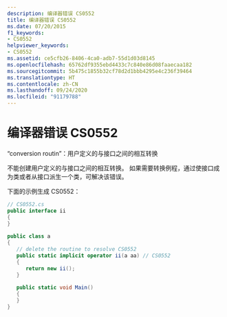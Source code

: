 ```yaml
---
description: 编译器错误 CS0552
title: 编译器错误 CS0552
ms.date: 07/20/2015
f1_keywords:
- CS0552
helpviewer_keywords:
- CS0552
ms.assetid: ce5cfb26-8406-4ca0-adb7-55d1d03d8145
ms.openlocfilehash: 65762df9355ebd4433c7c840e86d08faaecaa182
ms.sourcegitcommit: 5b475c1855b32cf78d2d1bbb4295e4c236f39464
ms.translationtype: HT
ms.contentlocale: zh-CN
ms.lasthandoff: 09/24/2020
ms.locfileid: "91179788"
---
```

# <a name="compiler-error-cs0552"></a>编译器错误 CS0552

“conversion routin”：用户定义的与接口之间的相互转换  
  
 不能创建用户定义的与接口之间的相互转换。 如果需要转换例程，通过使接口成为类或者从接口派生一个类，可解决该错误。  
  
 下面的示例生成 CS0552：  
  
```csharp  
// CS0552.cs  
public interface ii  
{  
}  
  
public class a  
{  
   // delete the routine to resolve CS0552  
   public static implicit operator ii(a aa) // CS0552  
   {  
      return new ii();  
   }  
  
   public static void Main()  
   {  
   }  
}  
```
